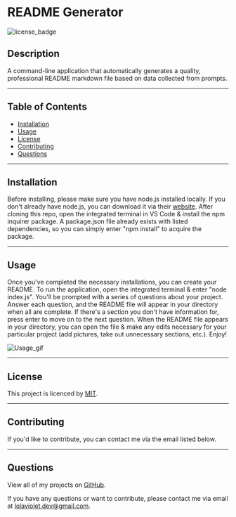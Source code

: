 # README Generator
![license_badge](https://img.shields.io/badge/license-MIT-blueviolet)


## Description
A command-line application that automatically generates a quality, professional README markdown file based on data collected from prompts.

---

## Table of Contents
* [Installation](#installation)
* [Usage](#usage)
* [License](#license)
* [Contributing](#contributing)
* [Questions](#questions)

---

## Installation 
Before installing, please make sure you have node.js installed locally. If you don't already have node.js, you can download it via their [website](https://nodejs.dev/). After cloning this repo, open the integrated terminal in VS Code & install the npm inquirer package. A package.json file already exists with listed dependencies, so you can simply enter "npm install" to acquire the package.

---

## Usage
Once you've completed the necessary installations, you can create your README. To run the application, open the integrated terminal & enter "node index.js". You'll be prompted with a series of questions about your project. Answer each question, and the README file will appear in your directory when all are complete. If there's a section you don't have information for, press enter to move on to the next question. When the README file appears in your directory, you can open the file & make any edits necessary for your particular project (add pictures, take out unnecessary sections, etc.). Enjoy!

![Usage_gif](/assets/ReadMe_Generator_Edit.gif)

---

## License
This project is licenced by [MIT](https://choosealicense.com/licenses/mit/).

---

## Contributing
If you'd like to contribute, you can contact me via the email listed below.

---

## Questions
View all of my projects on [GitHub](https://github.com/lola-violet).

If you have any questions or want to contribute, please contact me via email at [lolaviolet.dev@gmail.com](mailto:lolaviolet.dev@gmail.com).